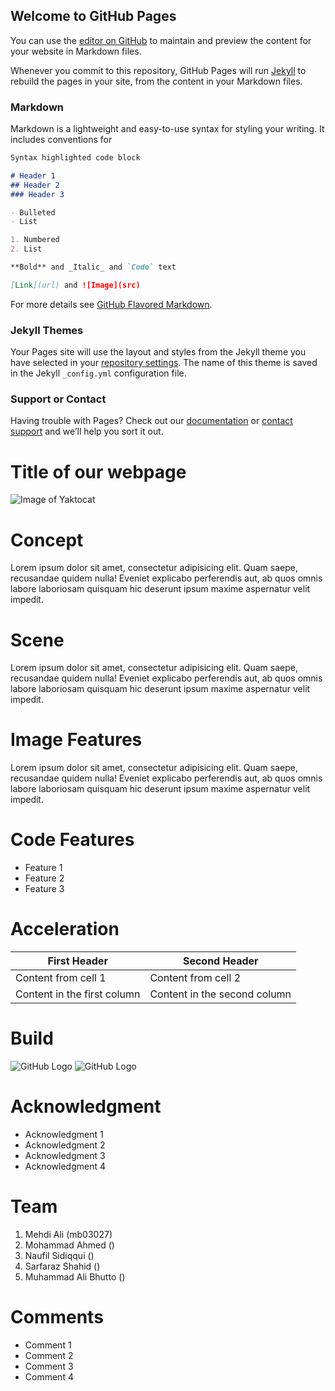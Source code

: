 ## Welcome to GitHub Pages

You can use the [editor on GitHub](https://github.com/mehdiali17/royal-enigmas-webpage/edit/master/index.md) to maintain and preview the content for your website in Markdown files.

Whenever you commit to this repository, GitHub Pages will run [Jekyll](https://jekyllrb.com/) to rebuild the pages in your site, from the content in your Markdown files.

### Markdown

Markdown is a lightweight and easy-to-use syntax for styling your writing. It includes conventions for

```markdown
Syntax highlighted code block

# Header 1
## Header 2
### Header 3

- Bulleted
- List

1. Numbered
2. List

**Bold** and _Italic_ and `Code` text

[Link](url) and ![Image](src)
```

For more details see [GitHub Flavored Markdown](https://guides.github.com/features/mastering-markdown/).

### Jekyll Themes

Your Pages site will use the layout and styles from the Jekyll theme you have selected in your [repository settings](https://github.com/mehdiali17/royal-enigmas-webpage/settings). The name of this theme is saved in the Jekyll `_config.yml` configuration file.

### Support or Contact

Having trouble with Pages? Check out our [documentation](https://help.github.com/categories/github-pages-basics/) or [contact support](https://github.com/contact) and we’ll help you sort it out.









# Title of our webpage
![Image of Yaktocat](https://octodex.github.com/images/yaktocat.png)



# Concept
Lorem ipsum dolor sit amet, consectetur adipisicing elit. Quam saepe, recusandae quidem nulla! Eveniet explicabo perferendis aut, ab quos omnis labore laboriosam quisquam hic deserunt ipsum maxime aspernatur velit impedit.

# Scene
Lorem ipsum dolor sit amet, consectetur adipisicing elit. Quam saepe, recusandae quidem nulla! Eveniet explicabo perferendis aut, ab quos omnis labore laboriosam quisquam hic deserunt ipsum maxime aspernatur velit impedit.

# Image Features
Lorem ipsum dolor sit amet, consectetur adipisicing elit. Quam saepe, recusandae quidem nulla! Eveniet explicabo perferendis aut, ab quos omnis labore laboriosam quisquam hic deserunt ipsum maxime aspernatur velit impedit.

# Code Features
* Feature 1
* Feature 2
* Feature 3

# Acceleration
First Header | Second Header
------------ | -------------
Content from cell 1 | Content from cell 2
Content in the first column | Content in the second column

# Build
![GitHub Logo](/images/logo.png) ![GitHub Logo](/images/logo.png)

# Acknowledgment
* Acknowledgment 1
* Acknowledgment 2
* Acknowledgment 3
* Acknowledgment 4

# Team
1. Mehdi Ali (mb03027)
2. Mohammad Ahmed ()
3. Naufil Sidiqqui ()
4. Sarfaraz Shahid ()
5. Muhammad Ali Bhutto ()

# Comments
* Comment 1
* Comment 2
* Comment 3
* Comment 4
